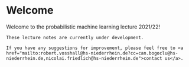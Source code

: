 # Welcome

Welcome to the probabilistic machine learning lecture 2021/22!  

```{note}
These lecture notes are currently under development.

If you have any suggestions for improvement, please feel free to <a href="mailto:robert.vosshall@hs-niederrhein.de?cc=can.bogoclu@hs-niederrhein.de,nicolai.friedlich@hs-niederrhein.de">contact us</a>.
```
